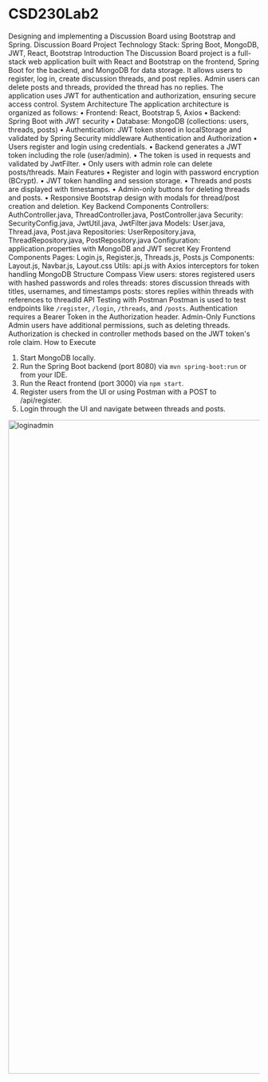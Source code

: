 # CSD230Lab2
Designing and implementing a Discussion Board using Bootstrap and Spring. 
Discussion Board Project
Technology Stack: Spring Boot, MongoDB, JWT, React, Bootstrap
Introduction
The Discussion Board project is a full-stack web application built with React and Bootstrap on the frontend, Spring Boot for the backend, and MongoDB for data storage. It allows users to register, log in, create discussion threads, and post replies. Admin users can delete posts and threads, provided the thread has no replies. The application uses JWT for authentication and authorization, ensuring secure access control.
System Architecture
The application architecture is organized as follows:
•	Frontend: React, Bootstrap 5, Axios
•	Backend: Spring Boot with JWT security
•	Database: MongoDB (collections: users, threads, posts)
•	Authentication: JWT token stored in localStorage and validated by Spring Security middleware
Authentication and Authorization
•	Users register and login using credentials.
•	Backend generates a JWT token including the role (user/admin).
•	The token is used in requests and validated by JwtFilter.
•	Only users with admin role can delete posts/threads.
Main Features
•	Register and login with password encryption (BCrypt).
•	JWT token handling and session storage.
•	Threads and posts are displayed with timestamps.
•	Admin-only buttons for deleting threads and posts.
•	Responsive Bootstrap design with modals for thread/post creation and deletion.
Key Backend Components
Controllers: AuthController.java, ThreadController.java, PostController.java
Security: SecurityConfig.java, JwtUtil.java, JwtFilter.java
Models: User.java, Thread.java, Post.java
Repositories: UserRepository.java, ThreadRepository.java, PostRepository.java
Configuration: application.properties with MongoDB and JWT secret
Key Frontend Components
Pages: Login.js, Register.js, Threads.js, Posts.js
Components: Layout.js, Navbar.js, Layout.css
Utils: api.js with Axios interceptors for token handling
MongoDB Structure Compass View
users: stores registered users with hashed passwords and roles
threads: stores discussion threads with titles, usernames, and timestamps
posts: stores replies within threads with references to threadId
API Testing with Postman
Postman is used to test endpoints like `/register`, `/login`, `/threads`, and `/posts`. Authentication requires a Bearer Token in the Authorization header.
Admin-Only Functions
Admin users have additional permissions, such as deleting threads. Authorization is checked in controller methods based on the JWT token's role claim.
How to Execute
1. Start MongoDB locally.
2. Run the Spring Boot backend (port 8080) via `mvn spring-boot:run` or from your IDE.
3. Run the React frontend (port 3000) via `npm start`.
4. Register users from the UI or using Postman with a POST to /api/register.
5. Login through the UI and navigate between threads and posts.
<img width="1307" alt="loginadmin" src="https://github.com/user-attachments/assets/c2488316-e17f-4983-abba-132acb29fac5" />
